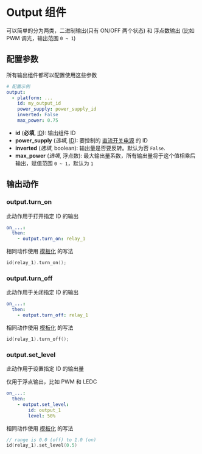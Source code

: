 # Output 组件

可以简单的分为两类，二进制输出(只有 ON/OFF 两个状态)   和 浮点数输出 (比如 PWM 调光，输出范围 `0 ~ 1`)



## 配置参数

所有输出组件都可以配置使用这些参数


```yaml
# 配置示例
output:
  - platform: ...
    id: my_output_id
    power_supply: power_supply_id
    inverted: False
    max_power: 0.75
```

- **id** (**必填**, [ID](mqtt/guides/configuration-types#id)): 输出组件 ID
- **power_supply** (*选填*, [ID](mqtt/guides/configuration-types#id)): 要控制的 [直流开关电源](mqtt/components/power_supply) 的 ID
- **inverted** (*选填*, boolean): 输出量是否要反转。默认为否 `False`.
- **max_power** (*选填*, 浮点数): 最大输出量系数，所有输出量将于这个值相乘后输出，赋值范围 `0 ~ 1`，默认为 `1`




## 输出动作

### output.turn_on

此动作用于打开指定 ID 的输出


```yaml
on_...:
  then:
    - output.turn_on: relay_1
```

相同动作使用 [模板化](mqtt/guides/automations#模板化) 的写法


```c++
id(relay_1).turn_on();
```



### output.turn_off

此动作用于关闭指定 ID 的输出


```yaml
on_...:
  then:
    - output.turn_off: relay_1
```

相同动作使用 [模板化](mqtt/guides/automations#模板化) 的写法

```c++
id(relay_1).turn_off();
```



### output.set_level

此动作用于设置指定 ID 的输出量

仅用于浮点输出，比如 PWM 和 LEDC


```yaml
on_...:
  then:
    - output.set_level:
        id: output_1
        level: 50%
```

相同动作使用 [模板化](mqtt/guides/automations#模板化) 的写法

```c++
// range is 0.0 (off) to 1.0 (on)
id(relay_1).set_level(0.5)
```



